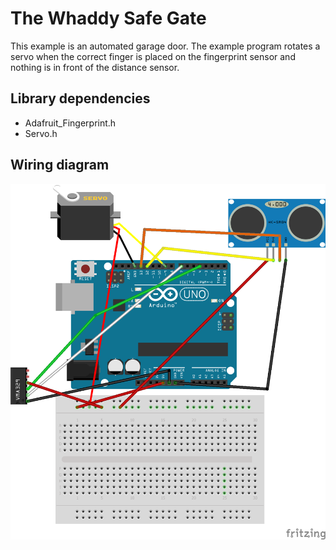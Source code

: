 # The Whaddy Safe Gate

This example is an automated garage door.
The example program rotates a servo when the correct finger is placed on the fingerprint sensor and nothing is in front of the distance sensor.

## Library dependencies
* Adafruit_Fingerprint.h
* Servo.h

## Wiring diagram
![](./wiring_diagram_bb.png)
